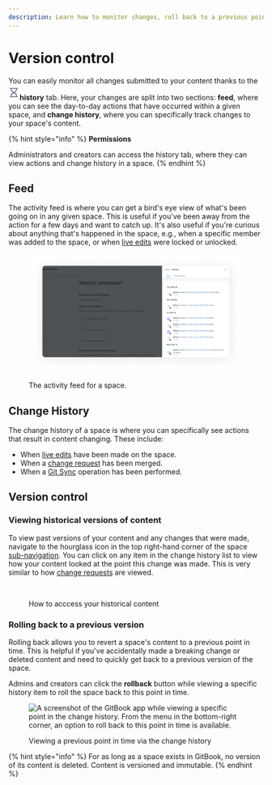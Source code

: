 ```yaml
---
description: Learn how to monitor changes, roll back to a previous point in time, and more.
---
```


# Version control

You can easily monitor all changes submitted to your content thanks to the <img src="../.gitbook/assets/history-icon" alt="" data-size="line">**history** tab. Here, your changes are split into two sections: **feed**, where you can see the day-to-day actions that have occurred within a given space, and **change history**, where you can specifically track changes to your space's content.

{% hint style="info" %}
**Permissions**

Administrators and creators can access the history tab, where they can view actions and change history in a space.
{% endhint %}

## Feed <a href="#see-all-the-activities" id="see-all-the-activities"></a>

The activity feed is where you can get a bird's eye view of what's been going on in any given space. This is useful if you've been away from the action for a few days and want to catch up. It's also useful if you're curious about anything that's happened in the space, e.g., when a specific member was added to the space, or when [live edits](../collaboration/collaboration/live-edits.md#toggling-live-edit-on-or-off) were locked or unlocked.

<figure><img src="../.gitbook/assets/history-feed.png" alt="A screenshot showing the result of clicking History in the space subnavigation. The activity feed is visible, showing activities like visibility changes, merged change requests, and live edits being locked or unlocked."><figcaption><p>The activity feed for a space.</p></figcaption></figure>

## Change History <a href="#see-the-activity-of-a-specific-draft" id="see-the-activity-of-a-specific-draft"></a>

The change history of a space is where you can specifically see actions that result in content changing. These include:

* When [live edits](../collaboration/collaboration/live-edits.md) have been made on the space.
* When a [change request](../collaboration/collaboration/change-requests.md) has been merged.
* When a [Git Sync](../product-tour/git-sync/) operation has been performed.

## Version control

### Viewing historical versions of content

To view past versions of your content and any changes that were made, navigate to the hourglass icon in the top right-hand corner of the space [sub-navigation](../product-tour/navigation.md#space-sub-navigation). You can click on any item in the change history list to view how your content looked at the point this change was made. This is very similar to how [change requests](../collaboration/collaboration/change-requests.md) are viewed.

<figure><img src="../.gitbook/assets/change-history" alt=""><figcaption><p>How to acccess your historical content</p></figcaption></figure>

### Rolling back to a previous version

Rolling back allows you to revert a space's content to a previous point in time. This is helpful if you've accidentally made a breaking change or deleted content and need to quickly get back to a previous version of the space.&#x20;

Admins and creators can click the **rollback** button while viewing a specific history item to roll the space back to this point in time.

<figure><img src="../.gitbook/assets/rollback-change-request" alt="A screenshot of the GitBook app while viewing a specific point in the change history. From the menu in the bottom-right corner, an option to roll back to this point in time is available."><figcaption><p>Viewing a previous point in time via the change history</p></figcaption></figure>

{% hint style="info" %}
For as long as a space exists in GitBook, no version of its content is deleted. Content is versioned and immutable.
{% endhint %}
